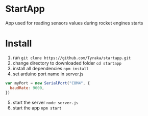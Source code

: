 # StartApp
App used for reading sensors values during rocket engines starts

# Install
1. run ```git clone https://github.com/Tyraka/startapp.git```
2. change directory to downloaded folder ```cd startapp```
3. install all dependencies ```npm install```
4. set arduino port name in server.js
``` javascript
var myPort = new SerialPort("COM4", {
  baudRate: 9600,
})
```
5. start the server ```node server.js```
6. start the app ```npm start```
